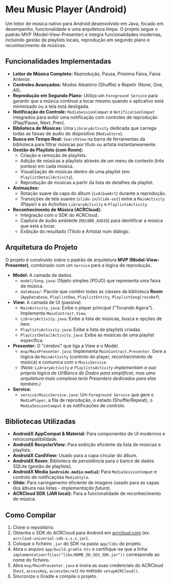 # Meu Music Player (Android)

Um leitor de música nativo para Android desenvolvido em Java, focado em desempenho, funcionalidade e uma arquitetura limpa. O projeto segue o padrão MVP (Model-View-Presenter) e integra funcionalidades modernas, incluindo gestão de playlists locais, reprodução em segundo plano e reconhecimento de músicas.

## Funcionalidades Implementadas

* **Leitor de Música Completo:** Reprodução, Pausa, Próxima Faixa, Faixa Anterior.
* **Controles Avançados:** Modos Aleatório (Shuffle) e Repetir (None, One, All).
* **Reprodução em Segundo Plano:** Utiliza um `Foreground Service` para garantir que a música continue a tocar mesmo quando o aplicativo está minimizado ou a tela está desligada.
* **Notificação de Controle:** `MediaSessionCompat` e `NotificationCompat` integrados para exibir uma notificação com controles de reprodução (Play/Pause, Next, Prev).
* **Biblioteca de Músicas:** Uma `LibraryActivity` dedicada que carrega todas as faixas de áudio do dispositivo (`MediaStore`).
* **Busca em Tempo Real:** `SearchView` na barra de ferramentas da biblioteca para filtrar músicas por título ou artista instantaneamente.
* **Gestão de Playlists (com Room):**
    * Criação e remoção de playlists.
    * Adição de músicas a playlists através de um menu de contexto (três pontos) em cada música.
    * Visualização de músicas dentro de uma playlist (em `PlaylistDetailActivity`).
    * Reprodução de músicas a partir da lista de detalhes da playlist.
* **Animações:**
    * Rotação suave da capa do álbum (`ivAlbumArt`) durante a reprodução.
    * Transições de tela suaves (`slide-in`/`slide-out`) entre a `MainActivity` (Player) e as Activities `LibraryActivity` e `PlaylistsActivity`.
* **Reconhecimento de Música (ACRCloud):**
    * Integração com o SDK do ACRCloud.
    * Captura de áudio ambiente (`RECORD_AUDIO`) para identificar a música que está a tocar.
    * Exibição do resultado (Título e Artista) num diálogo.

## Arquitetura do Projeto

O projeto é construído sobre o padrão de arquitetura **MVP (Model-View-Presenter)**, combinado com um `Service` para a lógica de reprodução.

* **Model:** A camada de dados.
    * `model/Song.java`: Objeto simples (POJO) que representa uma faixa de música.
    * `database/`: Pacote que contém todas as classes da biblioteca **Room** (`AppDatabase`, `PlaylistDao`, `PlaylistEntity`, `PlaylistSongCrossRef`).
* **View:** A camada de UI (passiva).
    * `MainActivity.java`: Exibe o player principal ("Tocando Agora"). Implementa `MainContract.View`.
    * `LibraryActivity.java`: Exibe a lista de músicas, busca e opções de item.
    * `PlaylistsActivity.java`: Exibe a lista de playlists criadas.
    * `PlaylistDetailActivity.java`: Exibe as músicas de uma playlist específica.
* **Presenter:** O "cérebro" que liga a View e o Model.
    * `mvp/MainPresenter.java`: Implementa `MainContract.Presenter`. Gere a lógica da `MainActivity` (controlo do player, reconhecimento de música) e comunica com o `MusicService`.
    * *(Nota: `LibraryActivity` e `PlaylistsActivity` implementam a sua própria lógica de UI/Banco de Dados para simplificar, mas uma arquitetura mais complexa teria Presenters dedicados para elas também.)*
* **Service:**
    * `service/MusicService.java`: Um `Foreground Service` que gere o `MediaPlayer`, a fila de reprodução, o estado (Shuffle/Repeat), o `MediaSessionCompat` e as notificações de controlo.

## Bibliotecas Utilizadas

* **AndroidX AppCompat & Material:** Para componentes de UI modernos e retrocompatibilidade.
* **AndroidX RecyclerView:** Para exibição eficiente da lista de músicas e playlists.
* **AndroidX CardView:** Usado para a capa circular do álbum.
* **AndroidX Room:** Biblioteca de persistência para o banco de dados SQLite (gestão de playlists).
* **AndroidX Media (`androidx.media:media`):** Para `MediaSessionCompat` e controlo de notificações `MediaStyle`.
* **Glide:** Para carregamento eficiente de imagens (usado para as capas dos álbuns nas listas - *implementação futura*).
* **ACRCloud SDK (JAR local):** Para a funcionalidade de reconhecimento de música.

## Como Compilar

1.  Clone o repositório.
2.  Obtenha o SDK do ACRCloud para Android em [acrcloud.com](https://www.acrcloud.com/) (ex: `acrcloud-universal-sdk-x.x.x.jar`).
3.  Coloque o ficheiro `.jar` do SDK na pasta `app/libs` do projeto.
4.  Abra o arquivo `app/build.gradle.kts` e certifique-se que a linha `implementation(files("libs/NOME_DO_SEU_SDK.jar"))` corresponde ao nome do ficheiro.
5.  Abra `mvp/MainPresenter.java` e insira as suas credenciais do ACRCloud (`host`, `accessKey`, `accessSecret`) no método `setupACRCloud()`.
6.  Sincronize o Gradle e compile o projeto.
